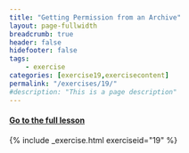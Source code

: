 ```yaml
---
title: "Getting Permission from an Archive"
layout: page-fullwidth
breadcrumb: true
header: false
hidefooter: false
tags:
    - exercise
categories: [exercise19,exercisecontent]
permalink: "/exercises/19/"
#description: "This is a page description"
---
```


<h4><a href="{{ site.url }}{{ site.baseurl }}/modules/3/c">Go to the full lesson</a></h4>
{% include _exercise.html exerciseid="19" %}
